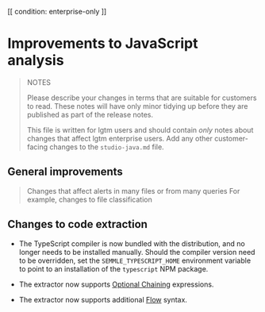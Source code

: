 [[ condition: enterprise-only ]]

# Improvements to JavaScript analysis

> NOTES
>
> Please describe your changes in terms that are suitable for
> customers to read. These notes will have only minor tidying up
> before they are published as part of the release notes.
>
> This file is written for lgtm users and should contain *only*
> notes about changes that affect lgtm enterprise users. Add
> any other customer-facing changes to the `studio-java.md`
> file.
>

## General improvements

> Changes that affect alerts in many files or from many queries
> For example, changes to file classification

## Changes to code extraction

* The TypeScript compiler is now bundled with the distribution, and no longer needs to be installed manually.
  Should the compiler version need to be overridden, set the `SEMMLE_TYPESCRIPT_HOME` environment variable to
  point to an installation of the `typescript` NPM package.

* The extractor now supports [Optional Chaining](https://github.com/tc39/proposal-optional-chaining) expressions.

* The extractor now supports additional [Flow](https://flow.org/) syntax.

